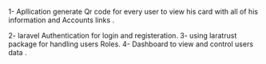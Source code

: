 1- Apllication generate Qr code for every user to view his card with all of his information and Accounts links .

2- laravel Authentication for login and registeration.
3- using laratrust package for handling users Roles.
4- Dashboard to view and control users data .